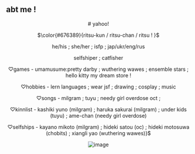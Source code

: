 ## abt me !
<div align="center">
  # yahoo! 
  
  $\color{#676389}{ritsu-kun / ritsu-chan / ritsu ! }$
  
  he/his ; she/her ; isfp ; jap/ukr/eng/rus

  selfshiper ; catfisher
  
  ♡games - umamusume:pretty darby ; wuthering wawes ; ensemble stars ; hello kitty my dream store !
  
  ♡hobbies - lern languages ; wear jsf ; drawing ; cosplay ; music 

  ♡songs - milgram ; tuyu ; needy girl overdose oct ; 

  ♡kinnlist - kashiki yuno (milgram) ; haruka sakurai (milgram) ; under kids (tuyu) ; ame-chan (needy girl overdose)

  ♡selfships - kayano mikoto (milgram) ; hideki satou (oc) ; hideki motosuwa (chobits) ; xiangli yao (wuthering wawes)}$
  
  ![image](https://files.catbox.moe/448fp8.png)
  
</div>
